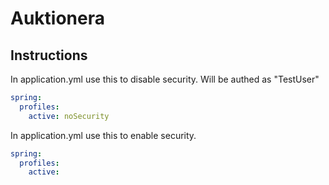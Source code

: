 # Auktionera

## Instructions

In application.yml use this to disable security. Will be authed as "TestUser"
```yml
spring:
  profiles:
    active: noSecurity
```

In application.yml use this to enable security.
```yml
spring:
  profiles:
    active: 
```
